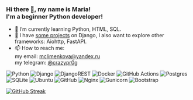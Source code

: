 ### Hi there 👋, my name is Maria! <br/> I'm a beginner Python developer!
- 🌱 I’m currently learning Python, HTML, SQL. 
- 🧐 I have [some projects](https://github.com/mawuta-super-hack?tab=repositories) on Django, I also want to explore other frameworks: Aiohttp, FastAPI.
- 📫 How to reach me: <br/>
        my email: [mclimenkova@yandex.ru](mclimenkova@yandex.ru) <br/>
        my telegram: [@crazypr0g](https://t.me/crazypr0g) <br/>

![Python](https://img.shields.io/badge/python-3670A0?style=for-the-badge&logo=python&logoColor=ffdd54)
![Django](https://img.shields.io/badge/django-%23092E20.svg?style=for-the-badge&logo=django&logoColor=white)
![DjangoREST](https://img.shields.io/badge/DJANGO-REST-ff1709?style=for-the-badge&logo=django&logoColor=white&color=ff1709&labelColor=gray)
![Docker](https://img.shields.io/badge/docker-%230db7ed.svg?style=for-the-badge&logo=docker&logoColor=white)
![GitHub Actions](https://img.shields.io/badge/github%20actions-%232671E5.svg?style=for-the-badge&logo=githubactions&logoColor=white)
![Postgres](https://img.shields.io/badge/postgres-%23316192.svg?style=for-the-badge&logo=postgresql&logoColor=white)
![SQLite](https://img.shields.io/badge/sqlite-%2307405e.svg?style=for-the-badge&logo=sqlite&logoColor=white)
![Ubuntu](https://img.shields.io/badge/Ubuntu-E95420?style=for-the-badge&logo=ubuntu&logoColor=white)
![GitHub](https://img.shields.io/badge/github-%23121011.svg?style=for-the-badge&logo=github&logoColor=white) 
![Nginx](https://img.shields.io/badge/nginx-%23009639.svg?style=for-the-badge&logo=nginx&logoColor=white)
![Gunicorn](https://img.shields.io/badge/gunicorn-%298729.svg?style=for-the-badge&logo=gunicorn&logoColor=white)
![Bootstrap](https://img.shields.io/badge/bootstrap-%23563D7C.svg?style=for-the-badge&logo=bootstrap&logoColor=white)

[![GitHub Streak](https://github-readme-streak-stats.herokuapp.com/?user=mawuta-super-hack)](https://git.io/streak-stats) <br/>  <br/>
<!--
**mawuta-super-hack/mawuta-super-hack** is a ✨ _special_ ✨ repository because its `README.md` (this file) appears on your GitHub profile.

Here are some ideas to get you started:

- 🔭 I’m currently working on ...
- 🌱 I’m currently learning ...
- 👯 I’m looking to collaborate on ...
- 🤔 I’m looking for help with ...
- 💬 Ask me about ...
- 📫 How to reach me: ...
- 😄 Pronouns: ...
- ⚡ Fun fact: ...
-->

